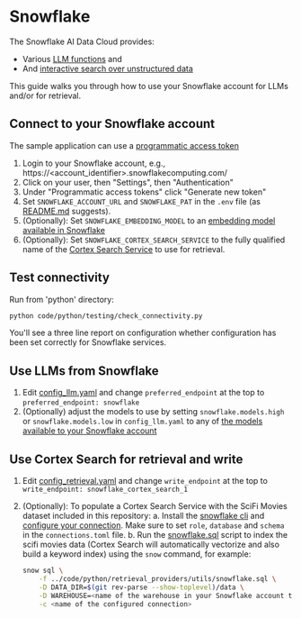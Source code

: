 # Snowflake

The Snowflake AI Data Cloud provides:

* Various [LLM functions](https://docs.snowflake.com/en/user-guide/snowflake-cortex/cortex-llm-rest-api) and
* And [interactive search over unstructured data](https://docs.snowflake.com/en/user-guide/snowflake-cortex/cortex-search/cortex-search-overview)

This guide walks you through how to use your Snowflake account for LLMs and/or for retrieval.

## Connect to your Snowflake account

The sample application can use a [programmatic access token](https://docs.snowflake.com/en/user-guide/programmatic-access-tokens)

1. Login to your Snowflake account, e.g., https://<account_identifier>.snowflakecomputing.com/
2. Click on your user, then "Settings", then "Authentication"
3. Under "Programmatic access tokens" click "Generate new token"
4. Set `SNOWFLAKE_ACCOUNT_URL` and `SNOWFLAKE_PAT` in the `.env` file (as [README.md](../README.md) suggests).
5. (Optionally): Set `SNOWFLAKE_EMBEDDING_MODEL` to an [embedding model available in Snowflake](https://docs.snowflake.com/en/user-guide/snowflake-cortex/vector-embeddings#text-embedding-models)
6. (Optionally): Set `SNOWFLAKE_CORTEX_SEARCH_SERVICE` to the fully qualified name of the [Cortex Search Service](https://docs.snowflake.com/en/user-guide/snowflake-cortex/cortex-search/cortex-search-overview) to use for retrieval.

## Test connectivity

Run from 'python' directory:

```sh
python code/python/testing/check_connectivity.py
```

You'll see a three line report on configuration whether configuration has been set correctly for Snowflake services.

## Use LLMs from Snowflake

1. Edit [config_llm.yaml](../code/config_llm.yaml) and change `preferred_endpoint` at the top to `preferred_endpoint: snowflake`
2. (Optionally) adjust the models to use by setting `snowflake.models.high` or `snowflake.models.low` in `config_llm.yaml` to any of [the models available to your Snowflake account](https://docs.snowflake.com/en/user-guide/snowflake-cortex/llm-functions#availability)

## Use Cortex Search for retrieval and write

1. Edit [config_retrieval.yaml](../code/config_retrieval.yaml) and change `write_endpoint` at the top to `write_endpoint: snowflake_cortex_search_1`
2. (Optionally): To populate a Cortex Search Service with the SciFi Movies dataset included in this repository:
    a. Install the [snowflake cli](https://docs.snowflake.com/en/developer-guide/snowflake-cli/installation/installation) and [configure your connection](https://docs.snowflake.com/en/developer-guide/snowflake-cli/connecting/configure-cli). Make sure to set `role`, `database` and `schema` in the `connections.toml` file.
    b. Run the [snowflake.sql](../code/utils/snowflake.sql) script to index the scifi movies data (Cortex Search will automatically vectorize and also build a keyword index) using the `snow` command, for example:

    ```sh
    snow sql \
        -f ../code/python/retrieval_providers/utils/snowflake.sql \
        -D DATA_DIR=$(git rev-parse --show-toplevel)/data \
        -D WAREHOUSE=<name of the warehouse in your Snowflake account to use for compute> \
        -c <name of the configured connection>
    ```
